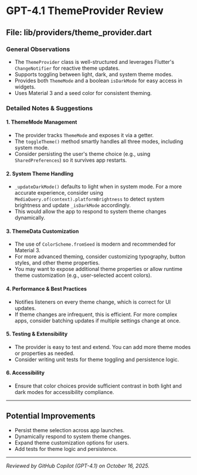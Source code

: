 # GPT-4.1 ThemeProvider Review

## File: lib/providers/theme_provider.dart

### General Observations
- The `ThemeProvider` class is well-structured and leverages Flutter's `ChangeNotifier` for reactive theme updates.
- Supports toggling between light, dark, and system theme modes.
- Provides both `ThemeMode` and a boolean `isDarkMode` for easy access in widgets.
- Uses Material 3 and a seed color for consistent theming.

### Detailed Notes & Suggestions

#### 1. **ThemeMode Management**
- The provider tracks `ThemeMode` and exposes it via a getter.
- The `toggleTheme()` method smartly handles all three modes, including system mode.
- Consider persisting the user's theme choice (e.g., using `SharedPreferences`) so it survives app restarts.

#### 2. **System Theme Handling**
- `_updateDarkMode()` defaults to light when in system mode. For a more accurate experience, consider using `MediaQuery.of(context).platformBrightness` to detect system brightness and update `_isDarkMode` accordingly.
- This would allow the app to respond to system theme changes dynamically.

#### 3. **ThemeData Customization**
- The use of `ColorScheme.fromSeed` is modern and recommended for Material 3.
- For more advanced theming, consider customizing typography, button styles, and other theme properties.
- You may want to expose additional theme properties or allow runtime theme customization (e.g., user-selected accent colors).

#### 4. **Performance & Best Practices**
- Notifies listeners on every theme change, which is correct for UI updates.
- If theme changes are infrequent, this is efficient. For more complex apps, consider batching updates if multiple settings change at once.

#### 5. **Testing & Extensibility**
- The provider is easy to test and extend. You can add more theme modes or properties as needed.
- Consider writing unit tests for theme toggling and persistence logic.

#### 6. **Accessibility**
- Ensure that color choices provide sufficient contrast in both light and dark modes for accessibility compliance.

---

## Potential Improvements
- Persist theme selection across app launches.
- Dynamically respond to system theme changes.
- Expand theme customization options for users.
- Add tests for theme logic and persistence.

---

*Reviewed by GitHub Copilot (GPT-4.1) on October 16, 2025.*
